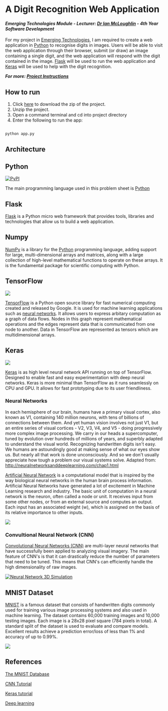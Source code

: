 # A Digit Recognition Web Application
#### *Emerging Technologies Module - Lecturer: [Dr Ian McLoughlin](ianmcloughlin.github.io) - 4th Year Software Development*
For my project in [Emerging Technologies](https://emerging-technologies.github.io/), I am required to create a web application in [Python](https://www.python.org/) to recognise digits in images. Users will be able to visit the web application through their browser, submit (or draw) an image containing a single digit, and the web application will respond with the digit contained in the image. [Flask](http://flask.pocoo.org/) will be used to run the web application and [Keras](https://keras.io/) will be used to help with the digit recognition.

**_For more: [Project Instructions](https://emerging-technologies.github.io/problems/project.html)_**

## How to run 
1. Click [here](https://github.com/ianburkeixiv/Python-TensorFlow-WebApp/archive/master.zip) to download the zip of the project.
2. Unzip the project.
3. Open a command terminal and cd into project directory
4. Enter the following to run the app:

```python

python app.py

```
## Architecture

## Python 
[![PyPI](https://img.shields.io/pypi/pyversions/Django.svg)]()

The main programming language used in this problem sheet is [Python](https://www.python.org/)

## Flask
[Flask](http://flask.pocoo.org/) is a Python micro web framework that provides tools, libraries and technologies that allow us to build a web application. 

## Numpy
[NumPy](http://www.numpy.org/) is a library for the [Python](https://www.python.org/) programming language, adding support for large, multi-dimensional arrays and matrices, along with a large collection of high-level mathematical functions to operate on these arrays. It is the fundamental package for scientific computing with Python.

## TensorFlow
![](https://user-images.githubusercontent.com/22341150/33095338-3573a9cc-cefb-11e7-9030-42e3f298e0b7.png)

[TensorFlow](https://www.tensorflow.org/) is a Python open source library for fast numerical computing created and released by Google. It is used for machine learning applications such as [neural networks](https://en.wikipedia.org/wiki/Artificial_neural_network). It allows users to express arbitary computation as a graph of data flows. Nodes in this graph represent mathematical operations and the edges represent data that is communicated from one node to another. Data in TensorFlow are represented as tensors which are multidimensional arrays. 

## Keras
![](https://user-images.githubusercontent.com/22341150/33095362-4cf67246-cefb-11e7-87e5-cad404557eec.png)

[Keras](https://keras.io/) is as high level neural network API running on top of TensorFlow. Designed to enable fast and easy experimentation with deep neural networks. Keras is more minimal than TensorFlow as it runs seamlessly on CPU and GPU. It allows for fast prototyping due to its user friendliness.

### Neural Networks
In each hemisphere of our brain, humans have a primary visual cortex, also known as V1, containing 140 million neurons, with tens of billions of connections between them. And yet human vision involves not just V1, but an entire series of visual cortices - V2, V3, V4, and V5 - doing progressively more complex image processing. We carry in our heads a supercomputer, tuned by evolution over hundreds of millions of years, and superbly adapted to understand the visual world. Recognizing handwritten digits isn't easy. We humans are astoundingly good at making sense of what our eyes show us. But nearly all that work is done unconsciously. And so we don't usually appreciate how tough a problem our visual systems solve. Adapted from: http://neuralnetworksanddeeplearning.com/chap1.html

[Artificial Neural Network](https://en.wikipedia.org/wiki/Artificial_neural_network) is a computational model that is inspired by the way biological neural networks in the human brain process information. Artificial Neural Networks have generated a lot of excitement in Machine Learning research and industry. The basic unit of computation in a neural network is the neuron, often called a node or unit. It receives input from some other nodes, or from an external source and computes an output. Each input has an associated weight (w), which is assigned on the basis of its relative importance to other inputs.

![](https://ujwlkarn.files.wordpress.com/2016/08/screen-shot-2016-08-09-at-3-42-21-am.png?w=768&h=410)

### Convultional Neural Network (CNN)
[Convolutional Neural Networks (CNN)](http://cs231n.github.io/convolutional-networks/) are multi-layer neural networks that have successfully been applied to analyzing visual imagery. The main feature of CNN's is that it can drastically reduce the number of parameters that need to be tuned. This means that CNN's can efficiently handle the high dimensionality of raw images.

[![Neural Network 3D Simulation](https://img.youtube.com/vi/https://www.youtube.com/watch?v=3JQ3hYko51Y/0.jpg)](https://www.youtube.com/watch?v=3JQ3hYko51Y)

## MNIST Dataset
[MNIST]( http://yann.lecun.com/exdb/mnist/) is a famous dataset that consists of handwritten digits commonly used for training various image processing systems and also used in machine learning. The dataset contains 60,000 training images and 10,000 testing images. Each image is a 28x28 pixel square (784 pixels in total). A standard split of the dataset is used to evaluate and compare models. Excellent results achieve a prediction error/loss of less than 1% and accuracy of up to 0.99%.

![](https://www.tensorflow.org/images/mnist_digits.png)

## References
[The MNIST Database](http://yann.lecun.com/exdb/mnist/)

[CNN Tutorial](https://machinelearningmastery.com/handwritten-digit-recognition-using-convolutional-neural-networks-python-keras/)

[Keras tutorial](https://elitedatascience.com/keras-tutorial-deep-learning-in-python)

[Deep learning](http://neuralnetworksanddeeplearning.com/chap1.html)
